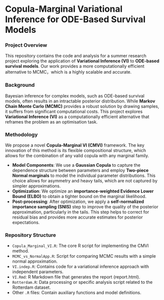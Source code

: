 # Copula-Marginal Variational Inference for ODE-Based Survival Models

### Project Overview
This repository contains the code and analysis for a summer research project exploring the application of **Variational Inference (VI)** to **ODE-based survival models**. Our work provides a more computationally efficient alternative to MCMC，which is a highly scalable and accurate.

### Background
Bayesian inference for complex models, such as ODE-based survival models, often results in an intractable posterior distribution. While **Markov Chain Monte Carlo (MCMC)** provides a robust solution by drawing samples, it suffers from significant computational costs. This project explores **Variational Inference (VI)** as a computationally efficient alternative that reframes the problem as an optimisation task.

### Methodology
We propose a novel **Copula-Marginal VI (CMVI)** framework. The key innovation of this method is its flexible compositional structure, which allows for the combination of any valid copula with any marginal family.

* **Model Components**: We use a **Gaussian Copula** to capture the dependence structure between parameters and employ **Two-piece Normal marginals** to model the individual parameter distributions. This choice allows for asymmetry and heavy tails, which are not captured by simpler approximations.
* **Optimization**: We optimize an **importance-weighted Evidence Lower Bound (ELBO)** to obtain a tighter bound on the marginal likelihood.
* **Post-processing**: After optimization, we apply a **self-normalized importance sampling (SNIS)** step to improve the quality of the posterior approximation, particularly in the tails. This step helps to correct for residual bias and provides more accurate estimates for posterior expectations.

### Repository Structure
- `Copula_Marginal_VI.R`: The core R script for implementing the CMVI method.
- `MCMC_vs_NormalApp.R`: Script for comparing MCMC results with a simple normal approximation.
- `VI.indep.R`: Contains code for a variational inference approach with independent parameters.
- `VI.Rmd`: R Markdown file that generates the report (report.html).
- `Rotterdam.R`: Data processing or specific analysis script related to the Rotterdam dataset.
- Other `.R` files: Contain auxiliary functions and model definitions.
